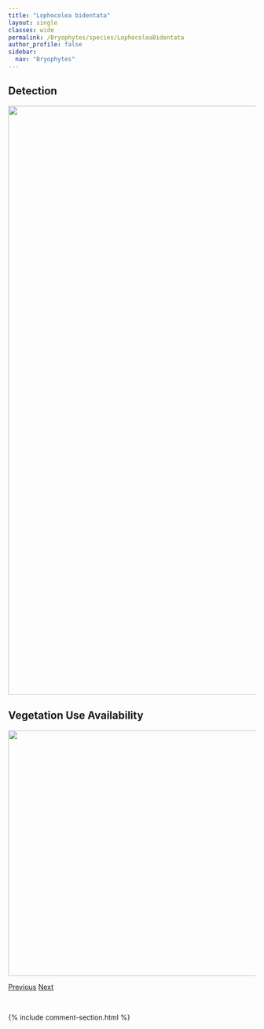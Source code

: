 ```yaml
---
title: "Lophocolea bidentata"
layout: single
classes: wide
permalink: /Bryophytes/species/LophocoleaBidentata
author_profile: false
sidebar:
  nav: "Bryophytes"
---
```


<h2>Detection</h2>

<a href="https://drive.google.com/uc?export=view&id=1SJjwe7tk4SOcOuFXe4OGMKGFPuQsdF6S">
<img src="https://drive.google.com/uc?export=view&id=1SJjwe7tk4SOcOuFXe4OGMKGFPuQsdF6S" height = "1200" width = "800">
</a>


<h2>Vegetation Use Availability</h2>

<a href="https://drive.google.com/uc?export=view&id=1SDBt--Jq3gUp70empghfO6TTKs__B_OP">
<img src="https://drive.google.com/uc?export=view&id=1SDBt--Jq3gUp70empghfO6TTKs__B_OP" height = "500" width = "1000">
</a>


<a href="/DevelopmentWebsite/Bryophytes/species/LeskeellaNervosa" class="pagination--pager" title="Leskeella nervosa">Previous</a> <a href="/DevelopmentWebsite/Bryophytes/species/LophocoleaHeterophylla" class="pagination--pager" title="Lophocolea heterophylla">Next</a>

<p>&nbsp;</p>

{% include comment-section.html %}
